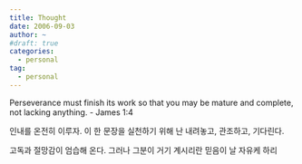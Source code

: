 ```yaml
---
title: Thought
date: 2006-09-03
author: ~
#draft: true
categories:
  - personal
tag:
  - personal
---
```




Perseverance must finish its work so that you may be mature and complete, not lacking anything. - James 1:4

인내를 온전히 이루자.
이 한 문장을 실천하기 위해 난 내려놓고, 관조하고, 기다린다.

고독과 절망감이 엄습해 온다. 그러나 그분이 거기 계시리란 믿음이 날 자유케 하리


 






